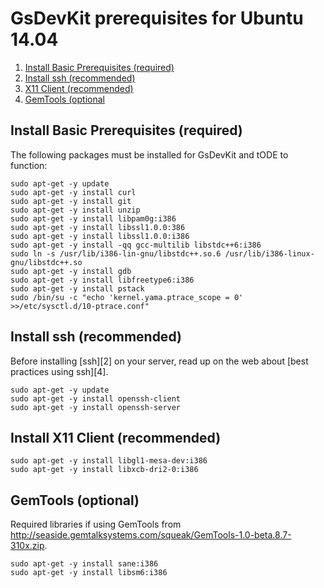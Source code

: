 # GsDevKit prerequisites for Ubuntu 14.04

1. [Install Basic Prerequisites (required)](#install-basic-prerequisites-required)
3. [Install ssh (recommended)](#install-ssh-recommended)
4. [X11 Client (recommended)](#install-x11-client-recommended)
5. [GemTools (optional](#gemtools-optional)

## Install Basic Prerequisites (required)

The following packages must be installed for GsDevKit and tODE to function:

```
sudo apt-get -y update
sudo apt-get -y install curl
sudo apt-get -y install git
sudo apt-get -y install unzip
sudo apt-get -y install libpam0g:i386
sudo apt-get -y install libssl1.0.0:386
sudo apt-get -y install libssl1.0.0:i386
sudo apt-get -y install -qq gcc-multilib libstdc++6:i386
sudo ln -s /usr/lib/i386-lin-gnu/libstdc++.so.6 /usr/lib/i386-linux-gnu/libstdc++.so
sudo apt-get -y install gdb
sudo apt-get -y install libfreetype6:i386
sudo apt-get -y install pstack
sudo /bin/su -c "echo 'kernel.yama.ptrace_scope = 0' >>/etc/sysctl.d/10-ptrace.conf"
```

## Install ssh (recommended)
Before installing [ssh][2] on your server, read up on the web about [best practices using ssh][4].

```
sudo apt-get -y update
sudo apt-get -y install openssh-client
sudo apt-get -y install openssh-server
```

## Install X11 Client (recommended)

```
sudo apt-get -y install libgl1-mesa-dev:i386
sudo apt-get -y install libxcb-dri2-0:i386
```

## GemTools (optional)
Required libraries if using GemTools from http://seaside.gemtalksystems.com/squeak/GemTools-1.0-beta.8.7-310x.zip.

```
sudo apt-get -y install sane:i386
sudo apt-get -y install libsm6:i386
